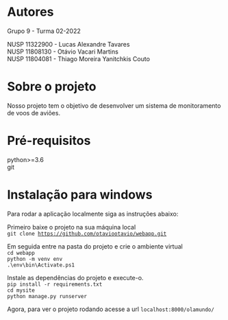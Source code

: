 # Autores
Grupo 9 - Turma 02-2022

NUSP 11322900 - Lucas Alexandre Tavares \
NUSP 11808130 - Otávio Vacari Martins \
NUSP 11804081 - Thiago Moreira Yanitchkis Couto

# Sobre o projeto 

Nosso projeto tem o objetivo de desenvolver um sistema de monitoramento de voos de aviões.
# Pré-requisitos 

python>=3.6 \
git

# Instalação para windows

Para rodar a aplicação localmente siga as instruções abaixo:

Primeiro baixe o projeto na sua máquina local\
<code>git clone https://github.com/otaviootavio/webapp.git </code>

Em seguida entre na pasta do projeto e crie o ambiente virtual \
<code>cd webapp</code>\
<code>python -m venv env</code>\
<code>.\env\bin\Activate.ps1</code>

Instale as dependências do projeto e execute-o.\
<code>pip install -r requirements.txt</code>\
<code>cd mysite</code>\
<code>python manage.py runserver</code>

Agora, para ver o projeto rodando acesse a url <code>localhost:8000/olamundo/</code>

